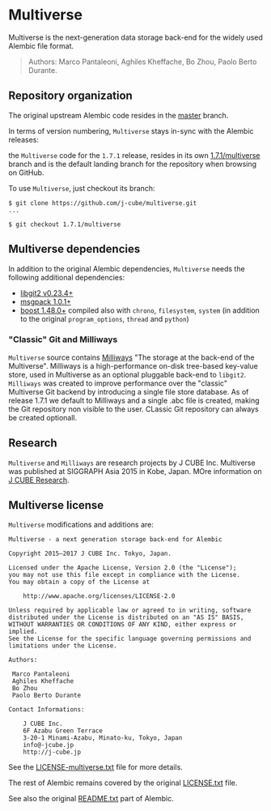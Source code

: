 # Multiverse

Multiverse is the next-generation data storage back-end for the widely used Alembic file format.

> Authors: Marco Pantaleoni, Aghiles Kheffache, Bo Zhou, Paolo Berto Durante.


## Repository organization

The original upstream Alembic code resides in the [master](https://github.com/j-cube/multiverse/tree/master) branch.

In terms of version numbering, `Multiverse` stays in-sync with the Alembic releases: 

the `Multiverse` code for the `1.7.1` release, resides in its own [1.7.1/multiverse](https://github.com/j-cube/multiverse/tree/1.7.1/multiverse) branch and is the default landing branch for the repository when browsing on GitHub.

To use `Multiverse`, just checkout its branch:

```
$ git clone https://github.com/j-cube/multiverse.git
...

$ git checkout 1.7.1/multiverse
```


## Multiverse dependencies

In addition to the original Alembic dependencies, `Multiverse` needs the following additional dependencies:

* [libgit2 v0.23.4+](https://github.com/libgit2/libgit2/archive/v0.23.4.tar.gz)
* [msgpack 1.0.1+](https://github.com/msgpack/msgpack-c/releases/download/cpp-1.0.1/msgpack-1.0.1.tar.gz)
* [boost 1.48.0+](http://sourceforge.net/projects/boost/files/boost/1.48.0/boost_1_48_0.tar.bz2/download) compiled also with `chrono`, `filesystem`, `system` (in addition to the original `program_options`, `thread` and `python`)

### "Classic" Git and Milliways

`Multiverse` source contains [Milliways](https://github.com/j-cube/milliways) "The storage at the back-end of the Multiverse". Milliways is a high-performance on-disk tree-based key-value store, used in Multiverse as an optional pluggable back-end to `libgit2`. `Milliways` was created to improve performance over the "classic" Multiverse Git backend by introducing a single file store database. As of release 1.7.1 we default to Milliways and a single .abc file is created, making the Git repository non visible to the user. CLassic Git repository can always be created optionall. 


## Research

`Multiverse` and `Milliways` are research projects by J CUBE Inc. Multiverse was published at SIGGRAPH Asia 2015 in Kobe, Japan. MOre information on [J CUBE Research](http://j-cube.jp/research).

## Multiverse license

`Multiverse` modifications and additions are:

```
Multiverse - a next generation storage back-end for Alembic

Copyright 2015—2017 J CUBE Inc. Tokyo, Japan.     
                                                                     
Licensed under the Apache License, Version 2.0 (the "License");         
you may not use this file except in compliance with the License.        
You may obtain a copy of the License at                                 
                                                                        
    http://www.apache.org/licenses/LICENSE-2.0                          
                                                                        
Unless required by applicable law or agreed to in writing, software     
distributed under the License is distributed on an "AS IS" BASIS,       
WITHOUT WARRANTIES OR CONDITIONS OF ANY KIND, either express or implied.
See the License for the specific language governing permissions and     
limitations under the License.                             

```

```
Authors:

 Marco Pantaleoni
 Aghiles Kheffache
 Bo Zhou
 Paolo Berto Durante
```

```
Contact Informations:

    J CUBE Inc.                                                          
    6F Azabu Green Terrace                                                   
    3-20-1 Minami-Azabu, Minato-ku, Tokyo, Japan                                 
    info@-jcube.jp                                                           
    http://j-cube.jp
```

See the [LICENSE-multiverse.txt](LICENSE-multiverse.txt) file for more details.

The rest of Alembic remains covered by the original [LICENSE.txt](LICENSE.txt) file.

See also the original [README.txt](README.txt) part of Alembic.
